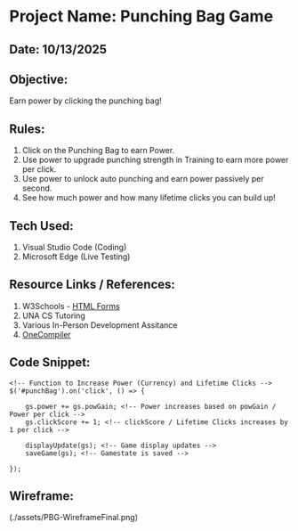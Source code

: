 # Project Name: Punching Bag Game

## Date: 10/13/2025

## Objective:
Earn power by clicking the punching bag!

## Rules:
1. Click on the Punching Bag to earn Power.
2. Use power to upgrade punching strength in Training to earn more power per click.
3. Use power to unlock auto punching and earn power passively per second.
4. See how much power and how many lifetime clicks you can build up!

## Tech Used:
1. Visual Studio Code (Coding)
2. Microsoft Edge (Live Testing)

## Resource Links / References: 
1. W3Schools - [HTML Forms](https://www.w3schools.com/html/html_forms.asp)
2. UNA CS Tutoring
3. Various In-Person Development Assitance
4. [OneCompiler](https://onecompiler.com/)

## Code Snippet: 

``` 
<!-- Function to Increase Power (Currency) and Lifetime Clicks -->
$('#punchBag').on('click', () => {

    gs.power += gs.powGain; <!-- Power increases based on powGain / Power per click -->
    gs.clickScore += 1; <!-- clickScore / Lifetime Clicks increases by 1 per click -->

    displayUpdate(gs); <!-- Game display updates -->
    saveGame(gs); <!-- Gamestate is saved -->

});

```
## Wireframe:
(./assets/PBG-WireframeFinal.png)


